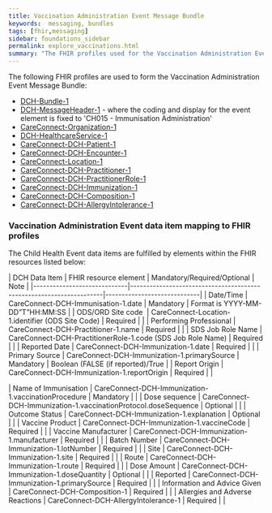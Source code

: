 ```yaml
---
title: Vaccination Administration Event Message Bundle
keywords:  messaging, bundles
tags: [fhir,messaging]
sidebar: foundations_sidebar
permalink: explore_vaccinations.html
summary: "The FHIR profiles used for the Vaccination Administration Event Message Bundle"
---
```


The following FHIR profiles are used to form the Vaccination Administration Event Message Bundle:

- [DCH-Bundle-1](https://fhir.nhs.uk/STU3/StructureDefinition/DCH-Bundle-1)
- [DCH-MessageHeader-1](https://fhir.nhs.uk/STU3/StructureDefinition/DCH-MessageHeader-1) - where the coding and display for the event element is fixed to 'CH015 - Immunisation Administration'
- [CareConnect-Organization-1](https://fhir.hl7.org.uk/STU3/StructureDefinition/CareConnect-Organization-1)
- [DCH-HealthcareService-1](https://fhir.nhs.uk/STU3/StructureDefinition/DCH-HealthcareService-1)
- [CareConnect-DCH-Patient-1](https://fhir.nhs.uk/STU3/StructureDefinition/CareConnect-DCH-Patient-1)
- [CareConnect-DCH-Encounter-1](https://fhir.nhs.uk/STU3/StructureDefinition/CareConnect-DCH-Encounter-1)
- [CareConnect-Location-1](https://fhir.hl7.org.uk/STU3/StructureDefinition/CareConnect-Location-1)
- [CareConnect-DCH-Practitioner-1](https://fhir.nhs.uk/STU3/StructureDefinition/CareConnect-DCH-Practitioner-1)
- [CareConnect-DCH-PractitionerRole-1](https://fhir.nhs.uk/STU3/StructureDefinition/CareConnect-DCH-PractitionerRole-1)
- [CareConnect-DCH-Immunization-1](https://fhir.nhs.uk/STU3/StructureDefinition/CareConnect-DCH-Immunization-1)
- [CareConnect-DCH-Composition-1](https://fhir.nhs.uk/STU3/StructureDefinition/CareConnect-DCH-Composition-1)
- [CareConnect-DCH-AllergyIntolerance-1](https://fhir.nhs.uk/STU3/StructureDefinition/CareConnect-DCH-AllergyIntolerance-1)

### Vaccination Administration Event data item mapping to FHIR profiles ###

The Child Health Event data items are fulfilled by elements within the FHIR resources listed below:

| DCH Data Item               | FHIR resource element                                               | Mandatory/Required/Optional | Note                    |
|-----------------------------|---------------------------------------------------------------------|-----------------------------|
| Date/Time                   | CareConnect-DCH-Immunisation-1.date                                 | Mandatory                   | Format is YYYY-MM-DD”T”HH:MM:SS                        |
| ODS/ORD Site code           | CareConnect-Location-1.identifier (ODS Site Code)                   | Required                    |                         |
| Performing Professional     | CareConnect-DCH-Practitioner-1.name                                 | Required                    |                         |
| SDS Job Role Name           | CareConnect-DCH-PractitionerRole-1.code (SDS Job Role Name)         | Required                    |                         |
| Reported Date            	  | CareConnect-DCH-Immunization-1.date                                 | Required                    |                         |
| Primary Source              | CareConnect-DCH-Immunization-1.primarySource                        | Mandatory                   | Boolean (FALSE (if reported)/True                        |
| Report Origin               | CareConnect-DCH-Immunization-1.reportOrigin                         | Required                    |                         |

| Name of Immunisation        | CareConnect-DCH-Immunization-1.vaccinationProcedure                 | Mandatory                   |                         |
| Dose sequence               | CareConnect-DCH-Immunization-1.vaccinationProtocol.doseSequence     | Optional                    |                         |
| Outcome Status              | CareConnect-DCH-Immunization-1.explanation                          | Optional                    |                         |
| Vaccine Product             | CareConnect-DCH-Immunization-1.vaccineCode                          | Required                    |                         |
| Vaccine Manufacturer        | CareConnect-DCH-Immunization-1.manufacturer                         | Required                    |                         |
| Batch Number                | CareConnect-DCH-Immunization-1.lotNumber                            | Required                    |                         |
| Site                        | CareConnect-DCH-Immunization-1.site                                 | Required                    |                         |
| Route                       | CareConnect-DCH-Immunization-1.route                                | Required                    |                         |
| Dose Amount                 | CareConnect-DCH-Immunization-1.doseQuantity                         | Optional                    |                         |
| Reported                    | CareConnect-DCH-Immunization-1.primarySource                        | Required                    |                         |
| Information and Advice Given                    | CareConnect-DCH-Composition-1                   | Required                    |                         |
| Allergies and Adverse Reactions                    | CareConnect-DCH-AllergyIntolerance-1         | Required                    |                         |
